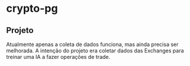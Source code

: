 # crypto-pg

## Projeto
Atualmente apenas a coleta de dados funciona, mas ainda precisa ser melhorada. A intenção do projeto era coletar dados das Exchanges para treinar uma IA a fazer operações de trade.
